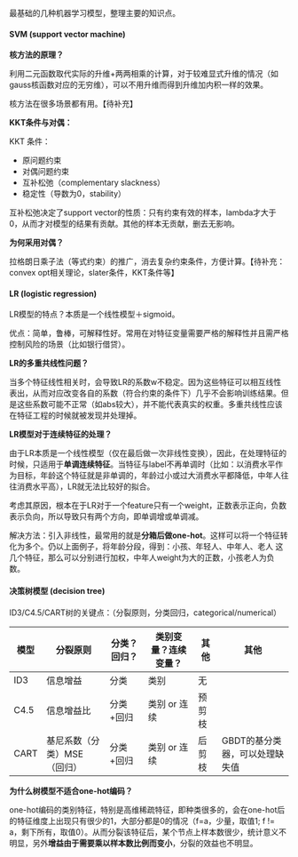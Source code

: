 最基础的几种机器学习模型，整理主要的知识点。



#### SVM (support vector machine)



**核方法的原理？**

利用二元函数取代实际的升维+两两相乘的计算，对于较难显式升维的情况（如gauss核函数对应的无穷维），可以不用升维而得到升维加内积一样的效果。

核方法在很多场景都有用。【待补充】



**KKT条件与对偶：**

KKT 条件：

- 原问题约束
- 对偶问题约束
- 互补松弛（complementary slackness）
- 稳定性（导数为0，stability）

互补松弛决定了support vector的性质：只有约束有效的样本，lambda才大于0，从而才对模型的结果有贡献。其他的样本无贡献，删去无影响。



**为何采用对偶？**

拉格朗日乘子法（等式约束）的推广，消去复杂约束条件，方便计算。【待补充：convex opt相关理论，slater条件，KKT条件等】



#### LR (logistic regression)

LR模型的特点？本质是一个线性模型＋sigmoid。

优点：简单，鲁棒，可解释性好。常用在对特征变量需要严格的解释性并且需严格控制风险的场景（比如银行借贷）。

**LR的多重共线性问题？**

当多个特征线性相关时，会导致LR的系数w不稳定。因为这些特征可以相互线性表出，从而对应改变各自的系数（符合约束的条件下）几乎不会影响训练结果。但是这些系数可能不正常（如abs较大），并不能代表真实的权重。多重共线性应该在特征工程的时候就被发现并处理掉。

**LR模型对于连续特征的处理？**

由于LR本质是一个线性模型（仅在最后做一次非线性变换），因此，在处理特征的时候，只适用于**单调连续特征**。当特征与label不再单调时（比如：以消费水平作为目标，年龄这个特征就是非单调的，年龄过小或过大消费水平都降低，中年人往往消费水平高），LR就无法比较好的拟合。

考虑其原因，根本在于LR对于一个feature只有一个weight，正数表示正向，负数表示负向，所以导致只有两个方向，即单调增或单调减。

解决方法：引入非线性，最常用的就是**分箱后做one-hot**。这样可以将一个特征转化为多个。仍以上面例子，将年龄分段，得到：小孩、年轻人、中年人、老人 这几个特征，那么可以分别进行加权，中年人weight为大的正数，小孩老人为负数。



#### 决策树模型 (decision tree)

ID3/C4.5/CART树的关键点：（分裂原则，分类回归，categorical/numerical）

| 模型 | 分裂原则                    | 分类？回归？ | 类别变量？连续变量？ | 其他   | 其他                           |
| ---- | --------------------------- | ------------ | -------------------- | ------ | ------------------------------ |
| ID3  | 信息增益                    | 分类         | 类别                 | 无     |                                |
| C4.5 | 信息增益比                  | 分类+回归    | 类别 or 连续         | 预剪枝 |                                |
| CART | 基尼系数（分类）MSE（回归） | 分类+回归    | 类别 or 连续         | 后剪枝 | GBDT的基分类器，可以处理缺失值 |

**为什么树模型不适合one-hot编码？**

one-hot编码的类别特征，特别是高维稀疏特征，即种类很多的，会在one-hot后的特征维度上出现只有很少的1，大部分都是0的情况（f=a，少量，取值1;  f != a，剩下所有，取值0）。从而分裂该特征后，某个节点上样本数很少，统计意义不明显，另外**增益由于需要乘以样本数比例而变小**，分裂的效益也不明显。




